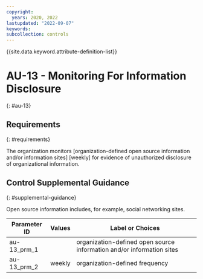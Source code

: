 ```yaml
---
copyright:
  years: 2020, 2022
lastupdated: "2022-09-07"
keywords: 
subcollection: controls
---
```



{{site.data.keyword.attribute-definition-list}}


# AU-13 - Monitoring For Information Disclosure
{: #au-13}

## Requirements
{: #requirements}

The organization monitors [organization-defined open source information and/or information sites] [weekly] for evidence of unauthorized disclosure of organizational information.

## Control Supplemental Guidance
{: #supplemental-guidance}

Open source information includes, for example, social networking sites.

| Parameter ID | Values | Label or Choices |
|---|---|---|
| au-13_prm_1 |  | organization-defined open source information and/or information sites |
| au-13_prm_2 | weekly | organization-defined frequency |


